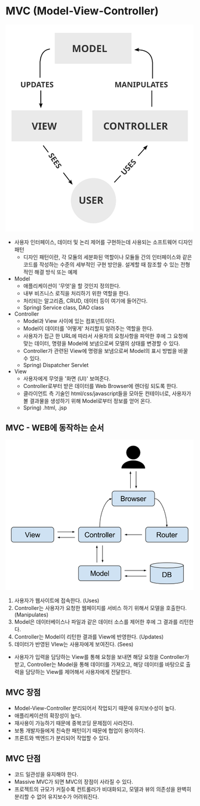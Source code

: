 # MVC (Model-View-Controller)

![MVC process](img/MVC-Process.svg)

- 사용자 인터페이스, 데이터 및 논리 제어를 구현하는데 사용되는 소프트웨어 디자인 패턴
    - 디자인 패턴이란, 각 모듈의 세분화된 역할이나 모듈들 간의 인터페이스와 같은 코드를 작성하는 수준의 세부적인 구현 방안을. 설계할 때 참조할 수 있는 전형적인 해결 방식 또는 예제
- Model
    - 애플리케이션이 '무엇'을 할 것인지 정의한다.
    - 내부 비즈니스 로직을 처리하기 위한 역할을 한다. 
    - 처리되는 알고리즘, CRUD, 데이터 등이 여기에 들어간다.
    - Spring) Service class, DAO class
- Controller 
    - Model과 View 사이에 있는 컴포넌트이다. 
    - Model이 데이터를 '어떻게' 처리할지 알려주는 역할을 한다. 
    - 사용자가 접근 한 URL에 따라서 사용자의 요청사항을 파악한 후에 그 요청에 맞는 데이터, 명령을 Model에 보냄으로써 모델의 상태를 변경할 수 있다. 
    - Controller가 관련된 View에 명령을 보냄으로써 Model의 표시 방법을 바꿀 수 있다.
    - Spring) Dispatcher Servlet
- View
    - 사용자에게 무엇을 '화면 (UI)' 보여준다. 
    - Controller로부터 받은 데이터를 Web Browser에 렌더링 되도록 한다.
    - 클라이언트 측 기술인 html/css/javascript들을 모아둔 컨테이너로, 사용자가 볼 결과물을 생성하기 위해 Model로부터 정보를 얻어 온다.
    - Spring) .html, .jsp

## MVC - WEB에 동작하는 순서

![MVC web process](img/Router-MVC-DB.svg)

1. 사용자가 웹사이트에 접속한다. (Uses)
2. Controller는 사용자가 요청한 웹페이지를 서비스 하기 위해서 모델을 호출한다. (Manipulates)
3. Model은 데이터베이스나 파일과 같은 데이터 소스를 제어한 후에 그 결과를 리턴한다.
4. Controller는 Model이 리턴한 결과를 View에 반영한다. (Updates)
5. 데이터가 반영된 VIew는 사용자에게 보여진다. (Sees)
* 사용자가 입력을 담당하는 View를 통해 요청을 보내면 해당 요청을 Controller가 받고, Controller는 Model을 통해 데이터를 가져오고, 해당 데이터를 바탕으로 출력을 담당하는 View를 제어해서 사용자에게 전달한다.

## MVC 장점

-   Model-View-Controller 분리되어서 작업되기 때문에 유지보수성이 높다.
-   애플리케이션의 확장성이 높다.
-   재사용이 가능하기 때문에 중복코딩 문제점이 사라진다.
-   보통 개발자들에게 친숙한 패턴이기 때문에 협업이 용이하다.
-   프론트와 백엔드가 분리되어 작업할 수 있다.

## MVC 단점

-   코드 일관성을 유지해야 한다.
-   Massive MVC가 되면 MVC의 장점이 사라질 수 있다.
- 프로젝트의 규모가 커질수록 컨트롤러가 비대화되고, 모델과 뷰의 의존성을 완벽히 분리할 수 없어 유지보수가 어려워진다.
